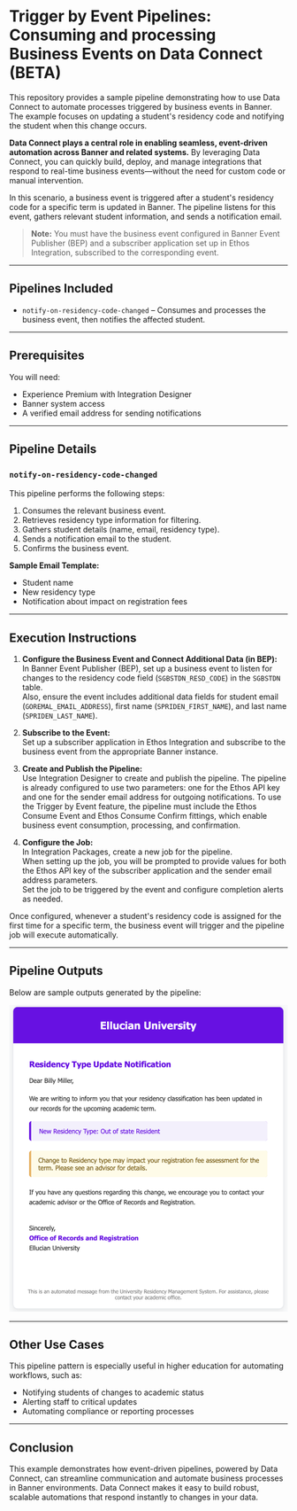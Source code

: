 # Trigger by Event Pipelines: Consuming and processing Business Events on Data Connect (BETA)

This repository provides a sample pipeline demonstrating how to use Data Connect to automate processes triggered by business events in Banner. The example focuses on updating a student's residency code and notifying the student when this change occurs.

**Data Connect plays a central role in enabling seamless, event-driven automation across Banner and related systems.** By leveraging Data Connect, you can quickly build, deploy, and manage integrations that respond to real-time business events—without the need for custom code or manual intervention.

In this scenario, a business event is triggered after a student's residency code for a specific term is updated in Banner. The pipeline listens for this event, gathers relevant student information, and sends a notification email.

> **Note:** You must have the business event configured in Banner Event Publisher (BEP) and a subscriber application set up in Ethos Integration, subscribed to the corresponding event.

---

## Pipelines Included

* `notify-on-residency-code-changed` – Consumes and processes the business event, then notifies the affected student.

---

## Prerequisites

You will need:

* Experience Premium with Integration Designer
* Banner system access
* A verified email address for sending notifications

---

## Pipeline Details

### `notify-on-residency-code-changed`

This pipeline performs the following steps:

1. Consumes the relevant business event.
2. Retrieves residency type information for filtering.
3. Gathers student details (name, email, residency type).
4. Sends a notification email to the student.
5. Confirms the business event.

**Sample Email Template:**
- Student name
- New residency type
- Notification about impact on registration fees

---

## Execution Instructions

1. **Configure the Business Event and Connect Additional Data (in BEP):**  
   In Banner Event Publisher (BEP), set up a business event to listen for changes to the residency code field (`SGBSTDN_RESD_CODE`) in the `SGBSTDN` table.  
   Also, ensure the event includes additional data fields for student email (`GOREMAL_EMAIL_ADDRESS`), first name (`SPRIDEN_FIRST_NAME`), and last name (`SPRIDEN_LAST_NAME`).

2. **Subscribe to the Event:**  
   Set up a subscriber application in Ethos Integration and subscribe to the business event from the appropriate Banner instance.

3. **Create and Publish the Pipeline:**  
   Use Integration Designer to create and publish the pipeline. The pipeline is already configured to use two parameters: one for the Ethos API key and one for the sender email address for outgoing notifications. To use the Trigger by Event feature, the pipeline must include the Ethos Consume Event and Ethos Consume Confirm fittings, which enable business event consumption, processing, and confirmation. 

4. **Configure the Job:**  
   In Integration Packages, create a new job for the pipeline.  
   When setting up the job, you will be prompted to provide values for both the Ethos API key of the subscriber application and the sender email address parameters.  
   Set the job to be triggered by the event and configure completion alerts as needed.

Once configured, whenever a student's residency code is assigned for the first time for a specific term, the business event will trigger and the pipeline job will execute automatically.

---

## Pipeline Outputs

Below are sample outputs generated by the pipeline:

![Pipeline Output 1 - Email Sent](../docs/Notify%20on%20Residency%20Code%20Changed%20Email%20Output%20Sample.png)

---

## Other Use Cases

This pipeline pattern is especially useful in higher education for automating workflows, such as:

- Notifying students of changes to academic status
- Alerting staff to critical updates
- Automating compliance or reporting processes

---

## Conclusion

This example demonstrates how event-driven pipelines, powered by Data Connect, can streamline communication and automate business processes in Banner environments. Data Connect makes it easy to build robust, scalable automations that respond instantly to changes in your data.